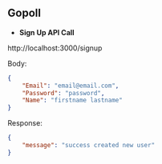 ## Gopoll

- **Sign Up API Call**

http://localhost:3000/signup

Body:

```json
{
	"Email": "email@email.com",
	"Password": "password",
	"Name": "firstname lastname"
}
```

Response: 

```json
{
	"message": "success created new user"
}
```